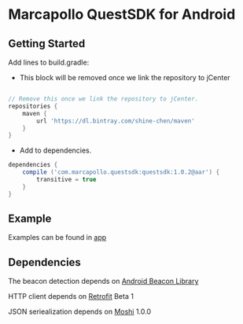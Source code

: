 # Marcapollo QuestSDK for Android #



##  Getting Started ##

Add lines to build.gradle:

- This block will be removed once we link the repository to jCenter
```gradle

// Remove this once we link the repository to jCenter.
repositories {
    maven {
        url 'https://dl.bintray.com/shine-chen/maven'
    }
}
```

- Add to dependencies.
```gradle
dependencies {
	compile ('com.marcapollo.questsdk:questsdk:1.0.2@aar') {
		transitive = true
	}
}

```

## Example ##
Examples can be found in [app](app)

## Dependencies ##

The beacon detection depends on [Android Beacon Library](http://altbeacon.github.io/android-beacon-library/index.html)

HTTP client depends on [Retrofit](http://square.github.io/retrofit/) Beta 1

JSON seriealization depends on [Moshi](https://github.com/square/moshi) 1.0.0
